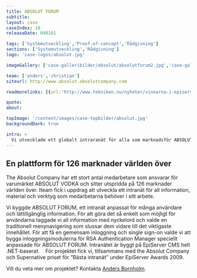 ```yaml
---
title: ABSOLUT FORUM
subtitle:
layout: case
caseIndex: 10
releaseDate: 040101

tags: ['Systemutveckling','Proof-of-concept','Rådgivning']
sections: ['Systemutveckling','Rådgivning']
logo: 'case-logos/absolut.jpg'

imageGallery: ['case-galleribilder/absolut/absolutforum2.jpg','case-galleribilder/absolut/absolutforum3.jpg','case-galleribilder/absolut/absolutforum1.jpg']

team: ['anders','christian']
siteurl: http://www.absolut.absolutcompany.com

readmorelinks: [{url:'http://www.tekniken.nu/nyheter/vinnarna-i-episerver-awards-2009',title:"Vinnare Episerver Awards 2009"},{url:'http://www.absolut.absolutcompany.com',title:"Absolut Company"},{url:'http://www.episerver.se/Om-oss/Pressrum/Arkiv-pressmeddelanden-2009/Nomineringarna-till-Episerver-Awards-2009-klara',title:"Nomineringar Episerver Awards 2009"}]

quote:
about:

topImage: '/content/images/case-topbilder/absolut.jpg'
backgroundDark: true

intro: >
  Vi utvecklade ett globalt intraranät för alla som marknadsför ABSOLUT VODKA.
---
```


## En plattform för 126 marknader världen över
The Absolut Company har ett stort antal medarbetare som ansvarar för varumärket ABSOLUT VODKA och sitter utspridda på 126 marknader världen över. Iteam fick i uppdrag att utveckla ett intranät för all information, material och verktyg som medarbetarna behöver i sitt arbete. 

Vi byggde ABSOLUT FORUM, ett intranät anpassat för många användare och lättillgänglig information. För att göra det så enkelt som möjligt för användarna taggade vi all information med nyckelord och valde en traditionell menynavigering som slussar dem vidare till det viktigaste innehållet. För att få en gemensam inloggning och single sign-on valde vi att bygga inloggningsmodulerna för RSA Authentication Manager speciellt anpassade för ABSOLUT FORUM. Intranätet är byggt på EpiServer CMS helt .NET-baserat.   
För projektet fick vi, tillsammans med the Absolut Company och Supernative priset för ”Bästa intranät” under EpiServer Awards 2009.

Vill du veta mer om projektet? Kontakta <a href="medarbetare/hans">Anders Bornholm</a>.
